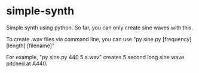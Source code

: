 # simple-synth
Simple synth using python. So far, you can only create sine waves with this.

To create .wav files via command line, you can use "py sine.py [frequency] [length] [filename]"

For example, "py sine.py 440 5 a.wav" creates 5 second long sine wave pitched at A440.
